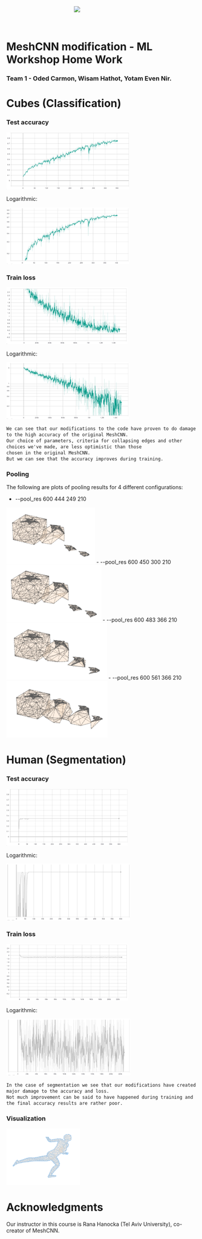 <img src='docs/imgs/alien.gif' align="right" width=325>
<br><br><br>

# MeshCNN modification - ML Workshop Home Work


### Team 1 - Oded Carmon, Wisam  Hathot, Yotam Even Nir.


# Cubes (Classification)
### Test accuracy
<img src="/docs/imgs/hw1/cubes_test_acc.png" height="150px"/> 

Logarithmic: 


<img src="/docs/imgs/hw1/cubes_test_acc_logarithmic.png" height="150px"/> 

### Train loss
<img src="/docs/imgs/hw1/cubes_train_loss.png" height="150px"/> 

Logarithmic: 


<img src="/docs/imgs/hw1/cubes_train_loss_logarithmic.png" height="150px"/> 


 ```text
We can see that our modifications to the code have proven to do damage to the high accuracy of the original MeshCNN.
Our choice of parameters, criteria for collapsing edges and other choices we've made, are less optimistic than those
chosen in the original MeshCNN.
But we can see that the accuracy improves during training.
```

### Pooling
The following are plots of pooling results for 4 different configurations:

  - --pool_res 600 444 249 210
 <img src="/docs/imgs/hw1/pool_res_444.png" height="150px"/> 
  - --pool_res 600 450 300 210
 <img src="/docs/imgs/hw1/pool_res_450.png" height="150px"/> 
  - --pool_res 600 483 366 210
 <img src="/docs/imgs/hw1/pool_res_483.png" height="150px"/> 
  - --pool_res 600 561 366 210
 <img src="/docs/imgs/hw1/pool_res_561.png" height="150px"/> 
 
# Human (Segmentation)
### Test accuracy
<img src="/docs/imgs/hw1/human_seg_test_acc.png" height="150px"/> 

Logarithmic: 


<img src="/docs/imgs/hw1/human_seg_test_acc_logarithmic.png" height="150px"/> 

### Train loss
<img src="/docs/imgs/hw1/human_seg_train_loss.png" height="150px"/> 

Logarithmic: 


<img src="/docs/imgs/hw1/human_seg_train_loss_logarithmic.png" height="150px"/> 


 ```text
In the case of segmentation we see that our modifications have created major damage to the accuracy and loss.
Not much improvement can be said to have happened during training and the final accuracy results are rather poor.
```

### Visualization
<img src="/docs/imgs/hw1/segmentation.png" height="150px"/>

# Acknowledgments
Our instructor in this course is Rana Hanocka (Tel Aviv University), co-creator of MeshCNN.
